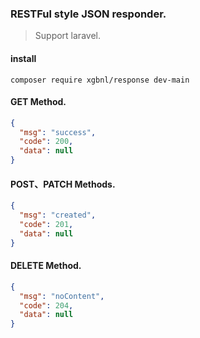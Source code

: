 ### RESTFul style JSON responder.

> Support laravel.

#### install

```shell
composer require xgbnl/response dev-main
```

#### GET Method.

```json
{
  "msg": "success",
  "code": 200,
  "data": null
}
```

#### POST、PATCH Methods.

```json
{
  "msg": "created",
  "code": 201,
  "data": null
}
```

#### DELETE Method.

```json
{
  "msg": "noContent",
  "code": 204,
  "data": null
}
```